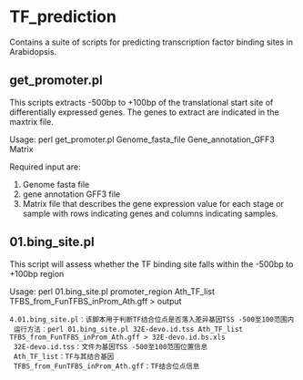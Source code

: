 # TF_prediction

Contains a suite of scripts for predicting transcription factor binding sites in Arabidopsis.

## get_promoter.pl

This scripts extracts -500bp to +100bp of the translational start site of differentially expressed genes. The genes to extract are indicated in the maxtrix file. 

Usage:
perl get_promoter.pl Genome_fasta_file Gene_annotation_GFF3 Matrix

Required input are:
1. Genome fasta file
2. gene annotation GFF3 file
3. Matrix file that describes the gene expression value for each stage or sample with rows indicating genes and columns indicating samples. 

## 01.bing_site.pl

This script will assess whether the TF binding site falls within the -500bp to +100bp region

Usage:
perl 01.bing_site.pl promoter_region Ath_TF_list TFBS_from_FunTFBS_inProm_Ath.gff > output
    
 

    4.01.bing_site.pl：该脚本用于判断TF结合位点是否落入差异基因TSS -500至100范围内
     运行方法：perl 01.bing_site.pl 32E-devo.id.tss Ath_TF_list TFBS_from_FunTFBS_inProm_Ath.gff > 32E-devo.id.bs.xls
     32E-devo.id.tss：文件为基因TSS -500至100范围位置信息
     Ath_TF_list：TF与其结合基因
     TFBS_from_FunTFBS_inProm_Ath.gff：TF结合位点信息
